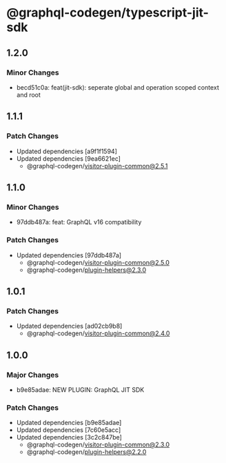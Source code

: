 # @graphql-codegen/typescript-jit-sdk

## 1.2.0

### Minor Changes

- becd51c0a: feat(jit-sdk): seperate global and operation scoped context and root

## 1.1.1

### Patch Changes

- Updated dependencies [a9f1f1594]
- Updated dependencies [9ea6621ec]
  - @graphql-codegen/visitor-plugin-common@2.5.1

## 1.1.0

### Minor Changes

- 97ddb487a: feat: GraphQL v16 compatibility

### Patch Changes

- Updated dependencies [97ddb487a]
  - @graphql-codegen/visitor-plugin-common@2.5.0
  - @graphql-codegen/plugin-helpers@2.3.0

## 1.0.1

### Patch Changes

- Updated dependencies [ad02cb9b8]
  - @graphql-codegen/visitor-plugin-common@2.4.0

## 1.0.0

### Major Changes

- b9e85adae: NEW PLUGIN: GraphQL JIT SDK

### Patch Changes

- Updated dependencies [b9e85adae]
- Updated dependencies [7c60e5acc]
- Updated dependencies [3c2c847be]
  - @graphql-codegen/visitor-plugin-common@2.3.0
  - @graphql-codegen/plugin-helpers@2.2.0
